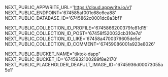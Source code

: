 NEXT_PUBLIC_APPWRITE_URL='https://cloud.appwrite.io/v1'
NEXT_PUBLIC_ENDPOINT='674585af001c68c6ea88'
NEXT_PUBLIC_DATABASE_ID='6745862c0001dc8a3bf1'

NEXT_PUBLIC_COLLECTION_ID_PROFILE='6745866200379fe81d15'
NEXT_PUBLIC_COLLECTION_ID_POST='67458f520032cb310e7d'
NEXT_PUBLIC_COLLECTION_ID_LIKE='67458a4700379605de5e'
NEXT_PUBLIC_COLLECTION_ID_COMMENT='67459086001a923e8026'

NEXT_PUBLIC_BUCKET_NAME="tiktok-dapp"
NEXT_PUBLIC_BUCKET_ID='6745932100289f8e2170'
NEXT_PUBLIC_PLACEHOLDER_DEAFULT_IMAGE_ID='6745936d00073055a5e1'

